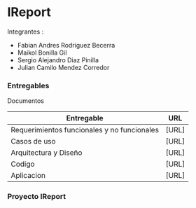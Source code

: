﻿# IReport

Integrantes :

 - Fabian Andres Rodriguez Becerra
 - Maikol Bonilla Gil
 - Sergio Alejandro Diaz Pinilla
 - Julian Camilo Mendez Corredor

### Entregables

Documentos 

| Entregable | URL |
| ------ | ------ |
| Requerimientos funcionales y no funcionales | [URL] |
| Casos de uso | [URL] |
| Arquitectura y Diseño | [URL] |
| Codigo | [URL] |
| Aplicacion | [URL] |

### Proyecto IReport
